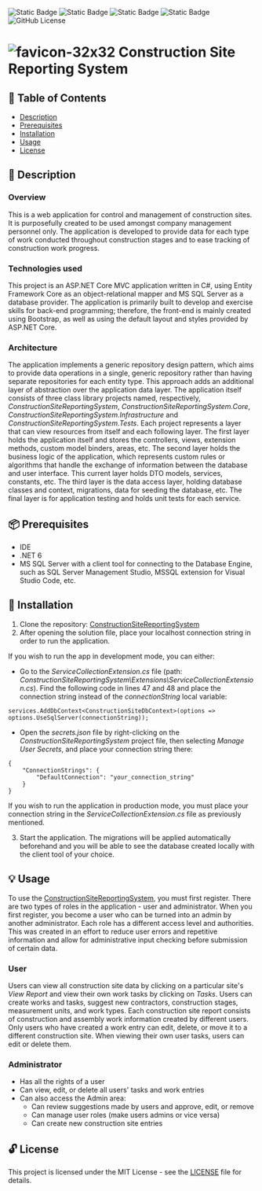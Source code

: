 <img alt="Static Badge" src="https://img.shields.io/badge/C%23-%23512BD4?style=plastic&logo=dotnet"> <img alt="Static Badge" src="https://img.shields.io/badge/ASP.NET_Core_MVC-%23512BD4?style=plastic"> <img alt="Static Badge" src="https://img.shields.io/badge/EF_Core-%23512BD4?style=plastic"> <img alt="Static Badge" src="https://img.shields.io/badge/SQL_Server-%23ef901c?style=plastic">
<img alt="GitHub License" src="https://img.shields.io/github/license/mashape/apistatus?style=plastic">

# ![favicon-32x32](https://github.com/user-attachments/assets/bfff0608-ac9a-4e9f-b3a1-cadc69678e0c) Construction Site Reporting System

## 📃 Table of Contents
- [Description](#-description)
- [Prerequisites](#-prerequisites)
- [Installation](#-installation)
- [Usage](#-usage)
- [License](#-license)

## 📖 Description
### Overview
This is a web application for control and management of construction sites. It is purposefully created to be used amongst company management personnel only. The application is developed to provide data for each type of work conducted throughout construction stages and to ease tracking of construction work progress.

### Technologies used
This project is an ASP.NET Core MVC application written in C#, using Entity Framework Core as an object-relational mapper and MS SQL Server as a database provider. The application is primarily built to develop and exercise skills for back-end programming; therefore, the front-end is mainly created using Bootstrap, as well as using the default layout and styles provided by ASP.NET Core.

### Architecture
The application implements a generic repository design pattern, which aims to provide data operations in a single, generic repository rather than having separate repositories for each entity type. This approach adds an additional layer of abstraction over the application data layer. The application itself consists of three class library projects named, respectively, *ConstructionSiteReportingSystem*, *ConstructionSiteReportingSystem.Core*, *ConstructionSiteReportingSystem.Infrastructure* and *ConstructionSiteReportingSystem.Tests*. Each project represents a layer that can view resources from itself and each following layer. The first layer holds the application itself and stores the controllers, views, extension methods, custom model binders, areas, etc. The second layer holds the business logic of the application, which represents custom rules or algorithms that handle the exchange of information between the database and user interface. This current layer holds DTO models, services, constants, etc. The third layer is the data access layer, holding database classes and context, migrations, data for seeding the database, etc. The final layer is for application testing and holds unit tests for each service.

## 📦 Prerequisites
- IDE
- .NET 6
- MS SQL Server with a client tool for connecting to the Database Engine, such as SQL Server Management Studio, MSSQL extension for Visual Studio Code, etc.

## 🔧 Installation
1. Clone the repository: [ConstructionSiteReportingSystem](https://github.com/karinanikolova/ConstructionSiteReportingSystem.git)
2. After opening the solution file, place your localhost connection string in order to run the application.  

If you wish to run the app in development mode, you can either:
- Go to the *ServiceCollectionExtension.cs* file (path: *ConstructionSiteReportingSystem\Extensions\ServiceCollectionExtension.cs*). Find the following code in lines 47 and 48 and place the connection string instead of the *connectionString* local variable:

```
services.AddDbContext<ConstructionSiteDbContext>(options => options.UseSqlServer(connectionString));
```

- Open the *secrets.json* file by right-clicking on the *ConstructionSiteReportingSystem* project file, then selecting *Manage User Secrets*, and place your connection string there:

```
{
    "ConnectionStrings": {
        "DefaultConnection": "your_connection_string"
    }
}
```  
If you wish to run the application in production mode, you must place your connection string in the *ServiceCollectionExtension.cs* file as previously mentioned.

3. Start the application. The migrations will be applied automatically beforehand and you will be able to see the database created locally with the client tool of your choice.

## 💡 Usage
To use the [ConstructionSiteReportingSystem](https://github.com/karinanikolova/ConstructionSiteReportingSystem), you must first register. There are two types of roles in the application - user and administrator. When you first register, you become a user who can be turned into an admin by another administrator. Each role has a different access level and authorities. This was created in an effort to reduce user errors and repetitive information and allow for administrative input checking before submission of certain data.

### User
Users can view all construction site data by clicking on a particular site's *View Report* and view their own work tasks by clicking on *Tasks*. Users can create works and tasks, suggest new contractors, construction stages, measurement units, and work types. Each construction site report consists of construction and assembly work information created by different users. Only users who have created a work entry can edit, delete, or move it to a different construction site. When viewing their own user tasks, users can edit or delete them.

### Administrator
- Has all the rights of a user
- Can view, edit, or delete all users' tasks and work entries
- Can also access the Admin area:
    - Can review suggestions made by users and approve, edit, or remove
    - Can manage user roles (make users admins or vice versa)
    - Can create new construction site entries

## 🔓 License
This project is licensed under the MIT License - see the [LICENSE](https://github.com/karinanikolova/ConstructionSiteReportingSystem/blob/master/LICENSE.txt) file for details.
